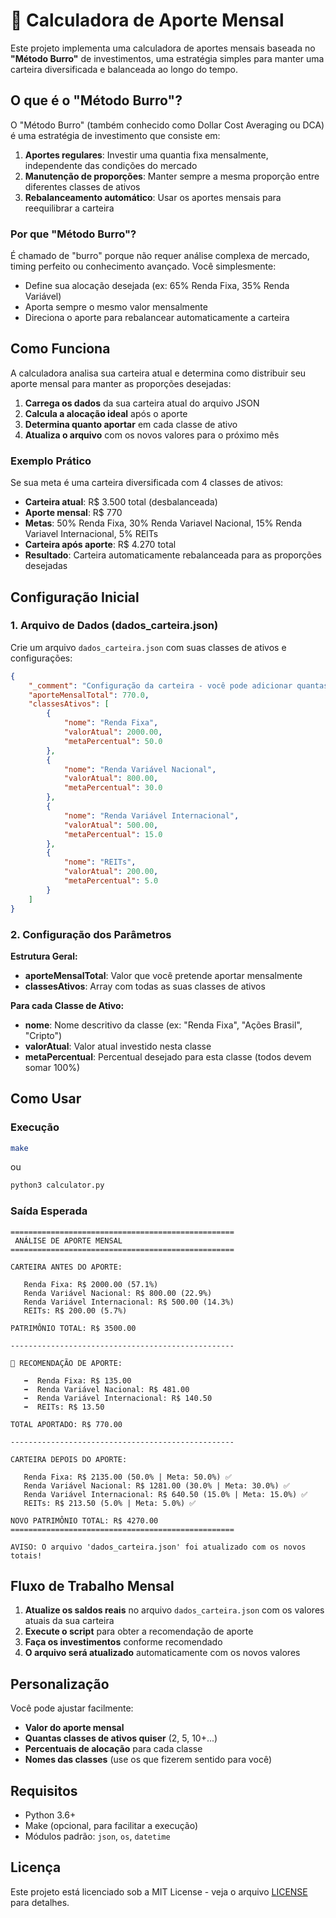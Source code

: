 # 💸 Calculadora de Aporte Mensal

Este projeto implementa uma calculadora de aportes mensais baseada no **"Método Burro"** de investimentos, uma estratégia simples para manter uma carteira diversificada e balanceada ao longo do tempo.

## O que é o "Método Burro"?

O "Método Burro" (também conhecido como Dollar Cost Averaging ou DCA) é uma estratégia de investimento que consiste em:

1. **Aportes regulares**: Investir uma quantia fixa mensalmente, independente das condições do mercado
2. **Manutenção de proporções**: Manter sempre a mesma proporção entre diferentes classes de ativos
3. **Rebalanceamento automático**: Usar os aportes mensais para reequilibrar a carteira

### Por que "Método Burro"?

É chamado de "burro" porque não requer análise complexa de mercado, timing perfeito ou conhecimento avançado. Você simplesmente:
- Define sua alocação desejada (ex: 65% Renda Fixa, 35% Renda Variável)
- Aporta sempre o mesmo valor mensalmente
- Direciona o aporte para rebalancear automaticamente a carteira

## Como Funciona

A calculadora analisa sua carteira atual e determina como distribuir seu aporte mensal para manter as proporções desejadas:

1. **Carrega os dados** da sua carteira atual do arquivo JSON
2. **Calcula a alocação ideal** após o aporte
3. **Determina quanto aportar** em cada classe de ativo
4. **Atualiza o arquivo** com os novos valores para o próximo mês

### Exemplo Prático

Se sua meta é uma carteira diversificada com 4 classes de ativos:
- **Carteira atual**: R$ 3.500 total (desbalanceada)
- **Aporte mensal**: R$ 770
- **Metas**: 50% Renda Fixa, 30% Renda Variavel Nacional, 15% Renda Variavel Internacional, 5% REITs
- **Carteira após aporte**: R$ 4.270 total
- **Resultado**: Carteira automaticamente rebalanceada para as proporções desejadas

## Configuração Inicial

### 1. Arquivo de Dados (dados_carteira.json)

Crie um arquivo `dados_carteira.json` com suas classes de ativos e configurações:

```json
{
    "_comment": "Configuração da carteira - você pode adicionar quantas classes de ativos quiser. Os percentuais devem somar 100%.",
    "aporteMensalTotal": 770.0,
    "classesAtivos": [
        {
            "nome": "Renda Fixa",
            "valorAtual": 2000.00,
            "metaPercentual": 50.0
        },
        {
            "nome": "Renda Variável Nacional",
            "valorAtual": 800.00,
            "metaPercentual": 30.0
        },
        {
            "nome": "Renda Variável Internacional",
            "valorAtual": 500.00,
            "metaPercentual": 15.0
        },
        {
            "nome": "REITs",
            "valorAtual": 200.00,
            "metaPercentual": 5.0
        }
    ]
}
```

### 2. Configuração dos Parâmetros

**Estrutura Geral:**
- **aporteMensalTotal**: Valor que você pretende aportar mensalmente
- **classesAtivos**: Array com todas as suas classes de ativos

**Para cada Classe de Ativo:**
- **nome**: Nome descritivo da classe (ex: "Renda Fixa", "Ações Brasil", "Cripto")
- **valorAtual**: Valor atual investido nesta classe
- **metaPercentual**: Percentual desejado para esta classe (todos devem somar 100%)



## Como Usar

### Execução

```bash
make
```
ou

```bash
python3 calculator.py
```

### Saída Esperada

```
==================================================
 ANÁLISE DE APORTE MENSAL
==================================================

CARTEIRA ANTES DO APORTE:

   Renda Fixa: R$ 2000.00 (57.1%)
   Renda Variável Nacional: R$ 800.00 (22.9%)
   Renda Variável Internacional: R$ 500.00 (14.3%)
   REITs: R$ 200.00 (5.7%)

PATRIMÔNIO TOTAL: R$ 3500.00

--------------------------------------------------

🎯 RECOMENDAÇÃO DE APORTE:

   ➡️  Renda Fixa: R$ 135.00
   ➡️  Renda Variável Nacional: R$ 481.00
   ➡️  Renda Variável Internacional: R$ 140.50
   ➡️  REITs: R$ 13.50

TOTAL APORTADO: R$ 770.00

--------------------------------------------------

CARTEIRA DEPOIS DO APORTE:

   Renda Fixa: R$ 2135.00 (50.0% | Meta: 50.0%) ✅
   Renda Variável Nacional: R$ 1281.00 (30.0% | Meta: 30.0%) ✅
   Renda Variável Internacional: R$ 640.50 (15.0% | Meta: 15.0%) ✅
   REITs: R$ 213.50 (5.0% | Meta: 5.0%) ✅

NOVO PATRIMÔNIO TOTAL: R$ 4270.00
==================================================

AVISO: O arquivo 'dados_carteira.json' foi atualizado com os novos totais!
```

## Fluxo de Trabalho Mensal

1. **Atualize os saldos reais** no arquivo `dados_carteira.json` com os valores atuais da sua carteira
2. **Execute o script** para obter a recomendação de aporte
3. **Faça os investimentos** conforme recomendado
4. **O arquivo será atualizado** automaticamente com os novos valores

## Personalização

Você pode ajustar facilmente:
- **Valor do aporte mensal**
- **Quantas classes de ativos quiser** (2, 5, 10+...)
- **Percentuais de alocação** para cada classe
- **Nomes das classes** (use os que fizerem sentido para você)


## Requisitos

- Python 3.6+
- Make (opcional, para facilitar a execução)
- Módulos padrão: `json`, `os`, `datetime`

## Licença

Este projeto está licenciado sob a MIT License - veja o arquivo [LICENSE](LICENSE) para detalhes.
